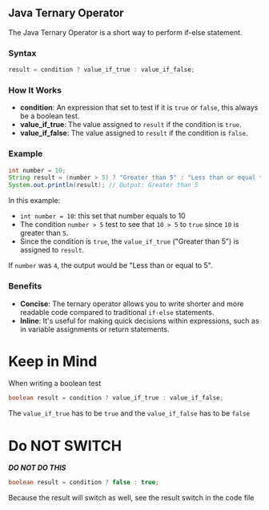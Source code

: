 ## Java Ternary Operator

The Java Ternary Operator is a short way to perform if-else statement.

### Syntax

```java
result = condition ? value_if_true : value_if_false;
```

### How It Works

- **condition**: An expression that set to test if it is `true` or `false`, this always be a boolean test.
- **value_if_true**: The value assigned to `result` if the condition is `true`.
- **value_if_false**: The value assigned to `result` if the condition is `false`.

### Example

```java
int number = 10;
String result = (number > 5) ? "Greater than 5" : "Less than or equal to 5";
System.out.println(result); // Output: Greater than 5
```

In this example:
- `int number = 10`: this set that number equals to 10
- The condition `number > 5` test to see that `10 > 5` to `true` since `10` is greater than `5`.
- Since the condition is `true`, the `value_if_true` ("Greater than 5") is assigned to `result`.

If `number` was `4`, the output would be "Less than or equal to 5".

### Benefits

- **Concise**: The ternary operator allows you to write shorter and more readable code compared to traditional `if-else` statements.
- **Inline**: It's useful for making quick decisions within expressions, such as in variable assignments or return statements.


# Keep in Mind

When writing a boolean test

```java
boolean result = condition ? value_if_true : value_if_false;
```

The `value_if_true` has to be `true` and the `value_if_false` has to be `false`

# Do NOT SWITCH 

***DO NOT DO THIS***

```java
boolean result = condition ? false : true;
```

Because the result will switch as well, see the result switch in the code file